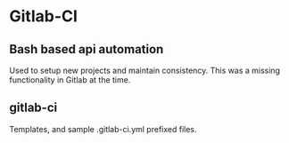# Gitlab-CI

## Bash based api automation

Used to setup new projects and maintain consistency.
This was a missing functionality in Gitlab at the time.

## gitlab-ci

Templates, and sample .gitlab-ci.yml prefixed files.

